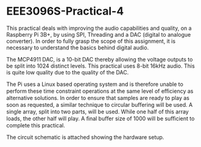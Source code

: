 # EEE3096S-Practical-4

This practical deals with improving the audio capabilities and quality, on a Raspberry Pi 3B+, by using SPI, Threading and a DAC (digital to analogue converter). In order to fully grasp the scope of this assignment, it is necessary to understand the basics behind digital audio.

The MCP4911 DAC, is a 10-bit DAC thereby allowing the voltage outputs to be split into 1024 distinct levels. This practical uses 8-bit 16kHz audio. This is quite low quality due to the quality of the DAC.

The Pi uses a Linux based operating system and is therefore unable to perform these time constraint operations at the same level of eﬃciency as alternative solutions. In order to ensure that samples are ready to play as soon as requested, a similar technique to circular buﬀering will be used. A single array, split into two parts, will be used. While one half of this array loads, the other half will play. A ﬁnal buﬀer size of 1000 will be suﬃcient to complete this practical.

The circuit schematic is attached showing the hardware setup.
